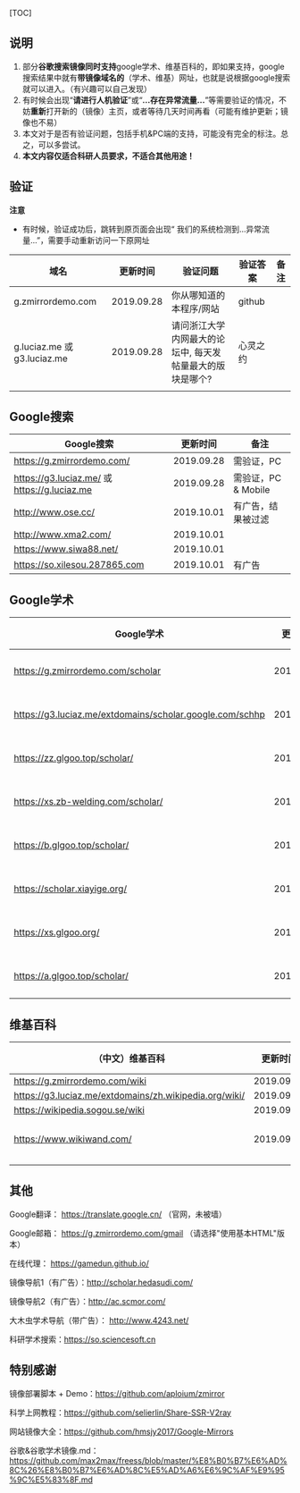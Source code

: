 [TOC]



## 说明

1.  部分**谷歌搜索镜像同时支持**google学术、维基百科的，即如果支持，google搜索结果中就有**带镜像域名的**（学术、维基）网址，也就是说根据google搜索就可以进入。（有兴趣可以自己发现）
2.  有时候会出现“**请进行人机验证**”或“**...存在异常流量...**”等需要验证的情况，不妨**重新**打开新的（镜像）主页，或者等待几天时间再看（可能有维护更新；镜像也不易）
3.  本文对于是否有验证问题，包括手机&PC端的支持，可能没有完全的标注。总之，可以多尝试。
4.  **本文内容仅适合科研人员要求，不适合其他用途！**





## 验证

**注意**

- 有时候，验证成功后，跳转到原页面会出现“ 我们的系统检测到...异常流量...”，需要手动重新访问一下原网址





| 域名            | 更新时间   | 验证问题                                                  | 验证答案                           | 备注        |
| ----------------- | ---------- | --------------------------------------------------------- | ---------------------------------- | ----------- |
| g.zmirrordemo.com | 2019.09.28 | 你从哪知道的本程序/网站                                   | github |           |
| g.luciaz.me 或 g3.luciaz.me | 2019.09.28 | 请问浙江大学内网最大的论坛中, 每天发帖量最大的版块是哪个? | 心灵之约                           |  |
|                   |            |                                                           |                                    |             |



## Google搜索

| Google搜索                                   | 更新时间   | 备注                |
| -------------------------------------------- | ---------- | ------------------- |
| https://g.zmirrordemo.com/                   | 2019.09.28 | 需验证，PC          |
| https://g3.luciaz.me/ 或 https://g.luciaz.me | 2019.09.28 | 需验证，PC & Mobile |
| http://www.ose.cc/                           | 2019.10.01 | 有广告，结果被过滤  |
| http://www.xma2.com/                         | 2019.10.01 |                     |
| https://www.siwa88.net/                      | 2019.10.01 |                     |
| https://so.xilesou.287865.com                | 2019.10.01 | 有广告              |



## Google学术



| Google学术                                               | 更新时间   | 备注   |
| -------------------------------------------------------- | ---------- | ------ |
| https://g.zmirrordemo.com/scholar                        | 2019.09.28 | 需验证 |
| https://g3.luciaz.me/extdomains/scholar.google.com/schhp | 2019.09.28 | 需验证 |
| https://zz.glgoo.top/scholar/                            | 2019.09.29 | 有广告 |
| https://xs.zb-welding.com/scholar/                       | 2019.09.30 | 有广告 |
| https://b.glgoo.top/scholar/                             | 2019.09.30 | 有广告 |
| https://scholar.xiayige.org/                             | 2019.09.30 | 有广告 |
| https://xs.glgoo.org/                                    | 2019.10.01 | 有广告 |
| https://a.glgoo.top/scholar/                             | 2019.10.01 | 有广告 |


## 维基百科


| （中文）维基百科                                       | 更新时间   | 备注   |
| ------------------------------------------------------ | ---------- | ------ |
| https://g.zmirrordemo.com/wiki                         | 2019.09.29 |        |
| https://g3.luciaz.me/extdomains/zh.wikipedia.org/wiki/ | 2019.09.30 |        |
| https://wikipedia.sogou.se/wiki                        | 2019.09.30 |        |
| https://www.wikiwand.com/                              | 2019.09.30 | 已被墙 |
|                                                        |            |        |

## 其他

Google翻译： https://translate.google.cn/     （官网，未被墙）

Google邮箱：  https://g.zmirrordemo.com/gmail    （请选择"使用基本HTML"版本）

在线代理： https://gamedun.github.io/



镜像导航1（有广告）：http://scholar.hedasudi.com/

镜像导航2（有广告）：http://ac.scmor.com/

大木虫学术导航（带广告）：  http://www.4243.net/

科研学术搜索：https://so.sciencesoft.cn



## 特别感谢

镜像部署脚本 + Demo：https://github.com/aploium/zmirror 

科学上网教程：https://github.com/selierlin/Share-SSR-V2ray

网站镜像大全：https://github.com/hmsjy2017/Google-Mirrors

谷歌&谷歌学术镜像.md：https://github.com/max2max/freess/blob/master/%E8%B0%B7%E6%AD%8C%26%E8%B0%B7%E6%AD%8C%E5%AD%A6%E6%9C%AF%E9%95%9C%E5%83%8F.md




